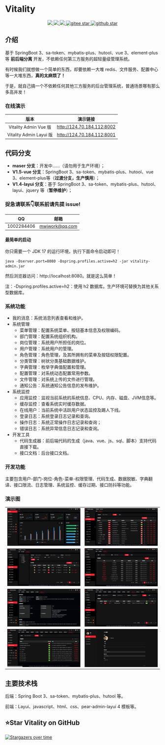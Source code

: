 # Vitality
<p align="center">	
	<a target="_blank" href="https://search.maven.org/search?q=g:%22com.github.mengweijin%22%20AND%20a:%22vitality-parent%22">
		<img src="https://img.shields.io/maven-central/v/com.github.mengweijin/vitality-parent" />
	</a>
	<a target="_blank" href="https://github.com/mengweijin/vitality/blob/master/LICENSE">
		<img src="https://img.shields.io/badge/license-Apache2.0-blue.svg" />
	</a>
	<a target="_blank" href="https://www.oracle.com/technetwork/java/javase/downloads/index.html">
		<img src="https://img.shields.io/badge/JDK-17-green.svg" />
	</a>
	<a target="_blank" href="https://gitee.com/mengweijin/vitality/stargazers">
		<img src="https://gitee.com/mengweijin/vitality/badge/star.svg?theme=dark" alt='gitee star'/>
	</a>
	<a target="_blank" href='https://github.com/mengweijin/vitality'>
		<img src="https://img.shields.io/github/stars/mengweijin/vitality.svg?style=social" alt="github star"/>
	</a>
</p>

## 介绍

基于 SpringBoot 3、sa-token、mybatis-plus、hutool、vue 3、element-plus 等 **前后端分离** 开发，不依赖任何第三方服务的超轻量级管理系统。

有时候我们就想做一个简单的东西，却要依赖一大堆 redis、文件服务、配置中心等一大堆东西，**真的太麻烦了！**

于是，就自己搞一个不依赖任何其他三方服务的后台管理系统，普通场景哪有那么多高并发！

### 在线演示
|           版本           |            演示链接            |
|:----------------------:|:--------------------------:|
|  Vitality Admin Vue 版  | http://124.70.184.112:8002 |
| Vitality Admin Layui 版 | http://124.70.184.112:8001 |

## 代码分支

* **maser 分支**：开发中......（请勿用于生产环境）；
* **V1.5-vue 分支**：SpringBoot 3、sa-token、mybatis-plus、hutool、vue 3、element-plus等（**过渡分支，生产慎用**）；
* **V1.4-layui 分支**：基于 SpringBoot 3、sa-token、mybatis-plus、hutool、layui、jquery 等（**暂停维护**）；


### 捉急请联系👇联系前请先提 issue!
|     QQ      |       邮箱        |
|:-----------:|:---------------:|
| 1002284406  | mwjwork@qq.com  |

#### 最简单的启动

你只需要一个 JDK 17 的运行环境，执行下面命令启动即可！

```shell
java -Dserver.port=8080 -Dspring.profiles.active=h2 -jar vitality-admin.jar
```

然后浏览器访问：http://localhost:8080。就是这么简单！

注：-Dspring.profiles.active=h2：使用 h2 数据库。生产环境可替换为其他关系型数据库。

### 系统功能

- 我的消息：系统消息列表查看和维护。
- 系统管理
  - 菜单管理：配置系统菜单、按钮基本信息及权限编码。
  - 部门管理：配置系统组织机构。
  - 岗位管理：系统用户所担任的岗位。
  - 用户管理：系统用户的管理。
  - 角色管理：角色管理，及其所拥有的菜单及按钮权限配置。
  - 分类管理：树状分类基础数据维护。
  - 字典管理：枚举字典值配置和管理。
  - 配置管理：对系统动态配置常用参数。
  - 文件管理：对系统上传的文件进行管理。
  - 通知公告：系统通知公告信息的发布维护。
- 系统监控 
  - 应用监控：监视当前系统的系统信息、CPU、内存、磁盘、JVM信息等。
  - 缓存监控：查看系统实时缓存数据。
  - 在线用户：当前系统中活跃用户状态监控及踢人下线。
  - 登录日志：系统登录日志记录和查询。
  - 操作日志：系统正常操作日志记录和查询；
  - 错误日志：系统异常信息日志记录和查询。
- 开发工具
  - 代码生成器：前后端代码的生成（java、vue、js、sql、脚本）支持代码直接下载。
  - 接口文档：后台接口文档。

### 开发功能

主要包含用户-部门-岗位-角色-菜单-权限管理、代码生成、数据脱敏、字典翻译、接口限流、日志管理、系统监控、缓存过期、接口防抖等功能。

### 演示图
|                                    |                                    |    
|-----------------------------------:|:-----------------------------------|
| ![image](docs/readme/images/1.png) | ![image](docs/readme/images/2.png) | 
| ![image](docs/readme/images/3.png) | ![image](docs/readme/images/4.png) | 
| ![image](docs/readme/images/5.png) | ![image](docs/readme/images/6.png) | 
| ![image](docs/readme/images/7.png) | ![image](docs/readme/images/8.png) | 


## 主要技术栈

后端：Spring Boot 3、sa-token、mybatis-plus、hutool 等。

前端：Layui、javascript、html、css、pear-admin-layui 4 模板等。

## ⭐Star Vitality on GitHub

[![Stargazers over time](https://starchart.cc/mengweijin/vitality.svg)](https://starchart.cc/mengweijin/vitality)
